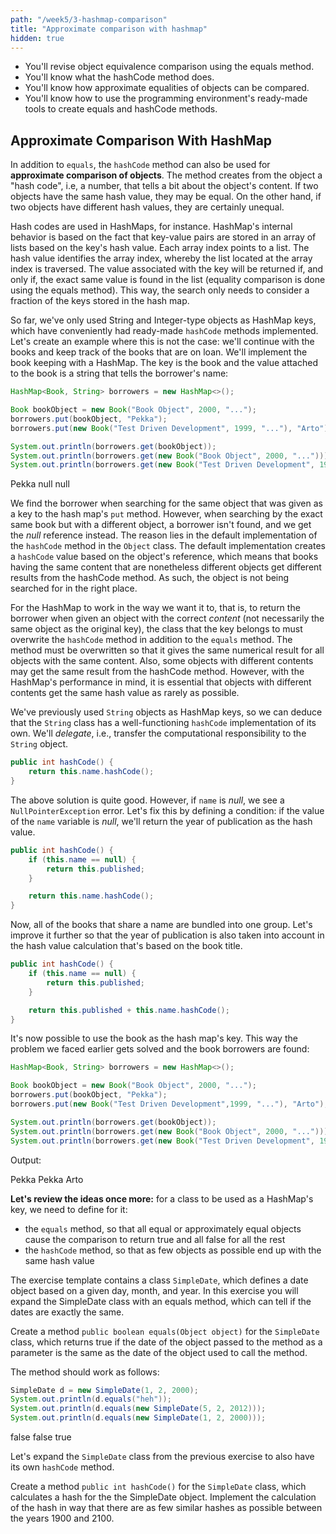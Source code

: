 ```yaml
---
path: "/week5/3-hashmap-comparison"
title: "Approximate comparison with hashmap"
hidden: true
---
```


<text-box variant='learningObjectives' name='Learning Objectives'>

- You'll revise object equivalence comparison using the equals method.
- You'll know what the hashCode method does.
- You'll know how approximate equalities of objects can be compared.
- You'll know how to use the programming environment's ready-made tools to create equals and hashCode methods.

</text-box>

## Approximate Comparison With HashMap

In addition to `equals`, the `hashCode` method can also be used for **approximate comparison of objects**. The method creates from the object a "hash code", i.e, a number, that tells a bit about the object's content. If two objects have the same hash value, they may be equal. On the other hand, if two objects have different hash values, they are certainly unequal.

Hash codes are used in HashMaps, for instance. HashMap's internal behavior is based on the fact that key-value pairs are stored in an array of lists based on the key's hash value. Each array index points to a list. The hash value identifies the array index, whereby the list located at the array index is traversed. The value associated with the key will be returned if, and only if, the exact same value is found in the list (equality comparison is done using the equals method). This way, the search only needs to consider a fraction of the keys stored in the hash map.

So far, we've only used String and Integer-type objects as HashMap keys, which have conveniently had ready-made `hashCode` methods implemented. Let's create an example where this is not the case: we'll continue with the books and keep track of the books that are on loan. We'll implement the book keeping with a HashMap. The key is the book and the value attached to the book is a string that tells the borrower's name:

```java
HashMap<Book, String> borrowers = new HashMap<>();

Book bookObject = new Book("Book Object", 2000, "...");
borrowers.put(bookObject, "Pekka");
borrowers.put(new Book("Test Driven Development", 1999, "..."), "Arto");

System.out.println(borrowers.get(bookObject));
System.out.println(borrowers.get(new Book("Book Object", 2000, "...")));
System.out.println(borrowers.get(new Book("Test Driven Development", 1999, "...")));
```

<sample-output>

Pekka
null
null

</sample-output>

We find the borrower when searching for the same object that was given as a key to the hash map's `put` method. However, when searching by the exact same book but with a different object, a borrower isn't found, and we get the _null_ reference instead. The reason lies in the default implementation of the `hashCode` method in the `Object` class. The default implementation creates a `hashCode` value based on the object's reference, which means that books having the same content that are nonetheless different objects get different results from the hashCode method. As such, the object is not being searched for in the right place.

For the HashMap to work in the way we want it to, that is, to return the borrower when given an object with the correct _content_ (not necessarily the same object as the original key), the class that the key belongs to must overwrite the `hashCode` method in addition to the `equals` method. The method must be overwritten so that it gives the same numerical result for all objects with the same content. Also, some objects with different contents may get the same result from the hashCode method. However, with the HashMap's performance in mind, it is essential that objects with different contents get the same hash value as rarely as possible.

We've previously used `String` objects as HashMap keys, so we can deduce that the `String` class has a well-functioning `hashCode` implementation of its own. We'll _delegate_, i.e., transfer the computational responsibility to the `String` object.

```java
public int hashCode() {
    return this.name.hashCode();
}
```

The above solution is quite good. However, if `name` is _null_, we see a `NullPointerException` error. Let's fix this by defining a condition: if the value of the `name` variable is _null_, we'll return the year of publication as the hash value.

```java
public int hashCode() {
    if (this.name == null) {
        return this.published;
    }

    return this.name.hashCode();
}
```

Now, all of the books that share a name are bundled into one group. Let's improve it further so that the year of publication is also taken into account in the hash value calculation that's based on the book title.

```java
public int hashCode() {
    if (this.name == null) {
        return this.published;
    }

    return this.published + this.name.hashCode();
}
```

It's now possible to use the book as the hash map's key. This way the problem we faced earlier gets solved and the book borrowers are found:

```java
HashMap<Book, String> borrowers = new HashMap<>();

Book bookObject = new Book("Book Object", 2000, "...");
borrowers.put(bookObject, "Pekka");
borrowers.put(new Book("Test Driven Development",1999, "..."), "Arto");

System.out.println(borrowers.get(bookObject));
System.out.println(borrowers.get(new Book("Book Object", 2000, "...")));
System.out.println(borrowers.get(new Book("Test Driven Development", 1999)));
```

Output:

<sample-output>

Pekka
Pekka
Arto

</sample-output>

**Let's review the ideas once more:** for a class to be used as a HashMap's key, we need to define for it:

- the `equals` method, so that all equal or approximately equal objects cause the comparison to return true and all false for all the rest
- the `hashCode` method, so that as few objects as possible end up with the same hash value

<programming-exercise name='Same date' tmcname='part08-Part08_11.SameDate'>

The exercise template contains a class `SimpleDate`, which defines a date object based on a given day, month, and year. In this exercise you will expand the SimpleDate class with an equals method, which can tell if the dates are exactly the same.

Create a method `public boolean equals(Object object)` for the `SimpleDate` class, which returns true if the date of the object passed to the method as a parameter is the same as the date of the object used to call the method.

The method should work as follows:

<!-- ```java
Paivays p = new Paivays(1, 2, 2000);
System.out.println(p.equals("heh"));
System.out.println(p.equals(new Paivays(5, 2, 2012)));
System.out.println(p.equals(new Paivays(1, 2, 2000)));
``` -->

```java
SimpleDate d = new SimpleDate(1, 2, 2000);
System.out.println(d.equals("heh"));
System.out.println(d.equals(new SimpleDate(5, 2, 2012)));
System.out.println(d.equals(new SimpleDate(1, 2, 2000)));
```

<sample-output>

false
false
true

</sample-output>

</programming-exercise>

<programming-exercise name='Hash for date' tmcname='part08-Part08_12.HashedDate'>

Let's expand the `SimpleDate` class from the previous exercise to also have its own `hashCode` method.

Create a method `public int hashCode()` for the `SimpleDate` class, which calculates a hash for the the SimpleDate object. Implement the calculation of the hash in way that there are as few similar hashes as possible between the years 1900 and 2100.

</programming-exercise>
